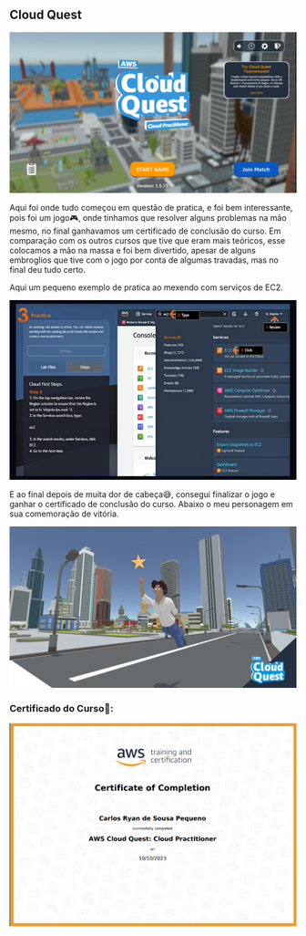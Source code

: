 ## Cloud Quest


![Cloud Quest](https://github.com/CarlosRyan07/Programa-Bolsas-CompassUOL/blob/main/Sprint_5/Cloud_Quest/Certificados/Tela_do_jogo.png)

Aqui foi onde tudo começou em questão de pratica, e foi bem interessante, pois foi um jogo🎮, onde tinhamos que resolver alguns problemas na mão mesmo, no final ganhavamos um certificado de conclusão do curso.
Em comparação com os outros cursos que tive que eram mais teóricos, esse colocamos a mão na massa e foi bem divertido, apesar de alguns embroglios que tive com o jogo por conta de algumas travadas, mas no final deu tudo certo.


Aqui um pequeno exemplo de pratica ao mexendo com serviços de EC2.

![Cloud Quest](https://github.com/CarlosRyan07/Programa-Bolsas-CompassUOL/blob/main/Sprint_5/Cloud_Quest/Certificados/labsteps_cce_3.png)

E ao final depois de muita dor de cabeça😅, consegui finalizar o jogo e ganhar o certificado de conclusão do curso.
Abaixo o meu personagem em sua comemoração de vitória.

<img src= "https://github.com/CarlosRyan07/Programa-Bolsas-CompassUOL/blob/main/Sprint_5/Cloud_Quest/Certificados/CloudQuest.png" width="600">

### Certificado do Curso🥇:

<img src="https://github.com/CarlosRyan07/Programa-Bolsas-CompassUOL/blob/main/Sprint_5/Cloud_Quest/Certificados/Captura_de_tela_2023-10-12_150415.png" width="600">